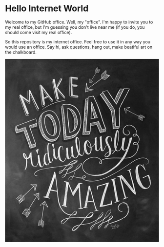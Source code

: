 # Hello Internet World

Welcome to my GitHub office. Well, my "office". I'm happy to invite you to my real office, but I'm guessing you don't live near me (if you do, you should come visit my real office).

So this repository is my internet office. Feel free to use it in any way you would use an office. Say hi, ask questions, hang out, make beatiful art on the chalkboard.

<img src="images/chalkboard.png">
